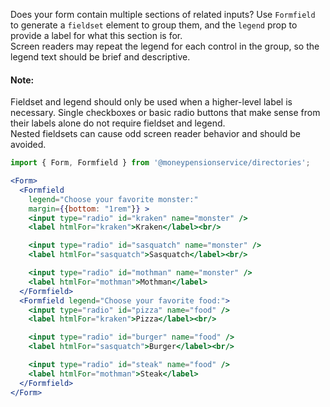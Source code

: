 Does your form contain multiple sections of related inputs? Use `Formfield` to generate a `fieldset` element to group them, and the `legend` prop to provide a label for what this section is for.<br/>
Screen readers may repeat the legend for each control in the group, so the legend text should be brief and descriptive.
#### **Note:**
Fieldset and legend should only be used when a higher-level label is necessary. Single checkboxes or basic radio buttons that make sense from their labels alone do not require fieldset and legend.<br/>
Nested fieldsets can cause odd screen reader behavior and should be avoided.
```jsx
import { Form, Formfield } from '@moneypensionservice/directories';

<Form>
  <Formfield 
    legend="Choose your favorite monster:"
    margin={{bottom: "1rem"}} >
    <input type="radio" id="kraken" name="monster" />
    <label htmlFor="kraken">Kraken</label><br/>

    <input type="radio" id="sasquatch" name="monster" />
    <label htmlFor="sasquatch">Sasquatch</label><br/>

    <input type="radio" id="mothman" name="monster" />
    <label htmlFor="mothman">Mothman</label>
  </Formfield>
  <Formfield legend="Choose your favorite food:">
    <input type="radio" id="pizza" name="food" />
    <label htmlFor="kraken">Pizza</label><br/>

    <input type="radio" id="burger" name="food" />
    <label htmlFor="sasquatch">Burger</label><br/>

    <input type="radio" id="steak" name="food" />
    <label htmlFor="mothman">Steak</label>
  </Formfield>
</Form>
```

